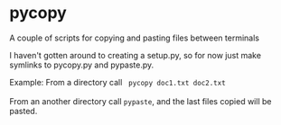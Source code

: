 # pycopy
A couple of scripts for copying and pasting files between terminals

I haven't gotten around to creating a setup.py,
so for now just make symlinks to pycopy.py and pypaste.py.

Example:
  From a directory call <code> pycopy doc1.txt doc2.txt </code> <br>
  From an another directory call <code>pypaste</code>, and the last files copied will be pasted.
